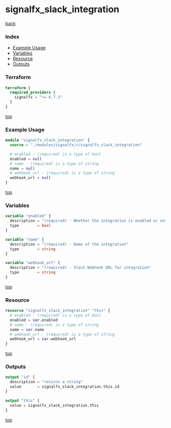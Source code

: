 # signalfx_slack_integration

[back](../signalfx.md)

### Index

- [Example Usage](#example-usage)
- [Variables](#variables)
- [Resource](#resource)
- [Outputs](#outputs)

### Terraform

```terraform
terraform {
  required_providers {
    signalfx = ">= 6.7.3"
  }
}
```

[top](#index)

### Example Usage

```terraform
module "signalfx_slack_integration" {
  source = "./modules/signalfx/r/signalfx_slack_integration"

  # enabled - (required) is a type of bool
  enabled = null
  # name - (required) is a type of string
  name = null
  # webhook_url - (required) is a type of string
  webhook_url = null
}
```

[top](#index)

### Variables

```terraform
variable "enabled" {
  description = "(required) - Whether the integration is enabled or not"
  type        = bool
}

variable "name" {
  description = "(required) - Name of the integration"
  type        = string
}

variable "webhook_url" {
  description = "(required) - Slack Webhook URL for integration"
  type        = string
}
```

[top](#index)

### Resource

```terraform
resource "signalfx_slack_integration" "this" {
  # enabled - (required) is a type of bool
  enabled = var.enabled
  # name - (required) is a type of string
  name = var.name
  # webhook_url - (required) is a type of string
  webhook_url = var.webhook_url
}
```

[top](#index)

### Outputs

```terraform
output "id" {
  description = "returns a string"
  value       = signalfx_slack_integration.this.id
}

output "this" {
  value = signalfx_slack_integration.this
}
```

[top](#index)